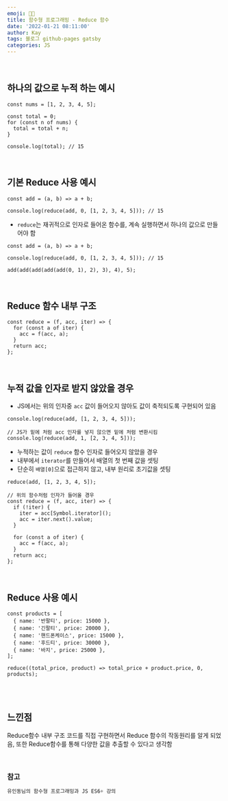 ```yaml
---
emoji: 👨‍💻
title: 함수형 프로그래밍 - Reduce 함수
date: '2022-01-21 08:11:00'
author: Kay
tags: 블로그 github-pages gatsby
categories: JS
---
```


<br>

## 하나의 값으로 누적 하는 예시

```tsx
const nums = [1, 2, 3, 4, 5];

const total = 0;
for (const n of nums) {
  total = total + n;
}

console.log(total); // 15
```

<br>

## 기본 Reduce 사용 예시

```tsx
const add = (a, b) => a + b;

console.log(reduce(add, 0, [1, 2, 3, 4, 5])); // 15
```

- `reduce`는 재귀적으로 인자로 들어온 함수를, 계속 실행하면서 하나의 값으로 만들어야 함

```tsx
const add = (a, b) => a + b;

console.log(reduce(add, 0, [1, 2, 3, 4, 5])); // 15

add(add(add(add(add(0, 1), 2), 3), 4), 5);
```

<br>

## Reduce 함수 내부 구조

```tsx
const reduce = (f, acc, iter) => {
  for (const a of iter) {
    acc = f(acc, a);
  }
  return acc;
};
```

<br>

## 누적 값을 인자로 받지 않았을 경우

- JS에서는 위의 인자중 `acc` 값이 들어오지 않아도 값이 축적되도록 구현되어 있음

```tsx
console.log(reduce(add, [1, 2, 3, 4, 5]));

// JS가 밑에 처럼 acc 인자를 넣지 않으면 밑에 처럼 변환시킴
console.log(reduce(add, 1, [2, 3, 4, 5]));
```

- 누적하는 값이 `reduce` 함수 인자로 들어오지 않았을 경우
- 내부에서 `iterator`를 만들어서 배열의 첫 번째 값을 셋팅
- 단순히 `배열[0]`으로 접근하지 않고, 내부 원리로 초기값을 셋팅

```tsx
reduce(add, [1, 2, 3, 4, 5]);

// 위의 함수처럼 인자가 들어올 경우
const reduce = (f, acc, iter) => {
  if (!iter) {
    iter = acc[Symbol.iterator]();
    acc = iter.next().value;
  }

  for (const a of iter) {
    acc = f(acc, a);
  }
  return acc;
};
```

<br>

## Reduce 사용 예시

```tsx
const products = [
  { name: '반팔티', price: 15000 },
  { name: '긴팔티', price: 20000 },
  { name: '핸드폰케이스', price: 15000 },
  { name: '후드티', price: 30000 },
  { name: '바지', price: 25000 },
];

reduce((total_price, product) => total_price + product.price, 0, products);
```

<br>
<br>

## 느낀점

Reduce함수 내부 구조 코드를 직접 구현하면서 Reduce 함수의 작동원리를 알게 되었음, 또한 Reduce함수를 통해 다양한 값을 추출할 수 있다고 생각함

<br>

### 참고

```js
유인동님의 함수형 프로그래밍과 JS ES6+ 강의

```

```toc

```
